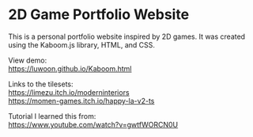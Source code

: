 # 2D Game Portfolio Website

This is a personal portfolio website inspired by 2D games. It was created using the Kaboom.js library, HTML, and CSS.

View demo: \
https://luwoon.github.io/Kaboom.html

Links to the tilesets: \
https://limezu.itch.io/moderninteriors \
https://momen-games.itch.io/happy-la-v2-ts

Tutorial I learned this from: \
https://www.youtube.com/watch?v=gwtfWORCN0U
